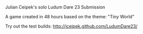 Julian Ceipek's solo Ludum Dare 23 Submission

A game created in 48 hours based on the theme: "Tiny World"

Try out the test builds: http://jceipek.github.com/LudumDare23/